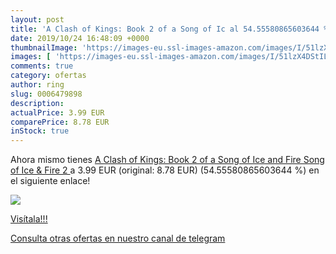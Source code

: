 ```yaml
---
layout: post
title: 'A Clash of Kings: Book 2 of a Song of Ic al 54.55580865603644 % de descuento'
date: 2019/10/24 16:48:09 +0000
thumbnailImage: 'https://images-eu.ssl-images-amazon.com/images/I/51lzX4DStIL._SL200_.jpg'
images: [ 'https://images-eu.ssl-images-amazon.com/images/I/51lzX4DStIL._SL200_.jpg' ]
comments: true
category: ofertas
author: ring
slug: 0006479898
description:
actualPrice: 3.99 EUR
comparePrice: 8.78 EUR
inStock: true
---
```


Ahora mismo tienes [A Clash of Kings: Book 2 of a Song of Ice and Fire  Song of Ice & Fire 2 ](https://www.amazon.com/dp/0006479898/?tag=redken08-20) a 3.99 EUR (original: 8.78 EUR) (54.55580865603644 %) en el siguiente enlace!

[![](https://images-eu.ssl-images-amazon.com/images/I/51lzX4DStIL._SL200_.jpg)](https://www.amazon.com/dp/0006479898/?tag=redken08-20)

[Visítala!!!](https://www.amazon.com/dp/0006479898/?tag=redken08-20)

[Consulta otras ofertas en nuestro canal de telegram](https://t.me/s/ofertas25)
